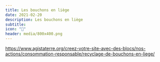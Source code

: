 ```yaml
---
title: Les bouchons en liège
date: 2021-02-20
description: Les bouchons en liège
subtitle:
icon: "🍾"
header: media/800x400.png
---
```


https://www.agistaterre.org/creez-votre-site-avec-des-blocs/nos-actions/consommation-responsable/recyclage-de-bouchons-en-liege/
